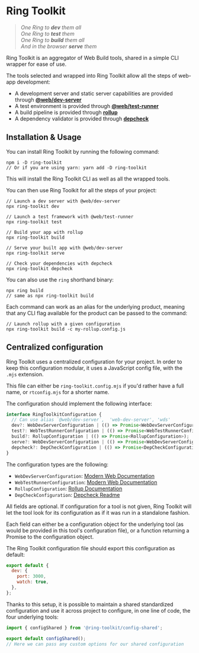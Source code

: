 # Ring Toolkit

> _One Ring to **dev** them all_ <br /> _One Ring to **test** them_ <br /> _One Ring to **build** them all_ <br /> _And in the browser **serve** them_

Ring Toolkit is an aggregator of Web Build tools, shared in a simple CLI wrapper for ease of use.

The tools selected and wrapped into Ring Toolkit allow all the steps of web-app development:

- A development server and static server capabilities are provided through [**@web/dev-server**](https://modern-web.dev/docs/dev-server/overview/)
- A test environment is provided through [**@web/test-runner**](https://modern-web.dev/docs/test-runner/overview/)
- A build pipeline is provided through [**rollup**](https://rollupjs.org/guide/)
- A dependency validator is provided through [**depcheck**](https://www.npmjs.com/package/depcheck/)

## Installation & Usage

You can install Ring Toolkit by running the following command:

```
npm i -D ring-toolkit
// Or if you are using yarn: yarn add -D ring-toolkit
```

This will install the Ring Toolkit CLI as well as all the wrapped tools.

You can then use Ring Toolkit for all the steps of your project:

```
// Launch a dev server with @web/dev-server
npx ring-toolkit dev
```

```
// Launch a test framework with @web/test-runner
npx ring-toolkit test
```

```
// Build your app with rollup
npx ring-toolkit build
```

```
// Serve your built app with @web/dev-server
npx ring-toolkit serve
```

```
// Check your dependencies with depcheck
npx ring-toolkit depcheck
```

You can also use the `ring` shorthand binary:

```
npx ring build
// same as npx ring-toolkit build
```

Each command can work as an alias for the underlying product, meaning that any CLI flag available for the product can be passed to the command:

```
// Launch rollup with a given configuration
npx ring-toolkit build -c my-rollup.config.js
```

## Centralized configuration

Ring Toolkit uses a centralized configuration for your project.
In order to keep this configuration modular, it uses a JavaScript config file, with the `.mjs` extension.

This file can either be `ring-toolkit.config.mjs` if you'd rather have a full name, or `rtconfig.mjs` for a shorter name.

The configuration should implement the following interface:

```ts
interface RingToolkitConfiguration {
  // Can use alias `@web/dev-server`,  'web-dev-server', 'wds'
  dev?: WebDevServerConfiguration | (() => Promise<WebDevServerConfiguration>);
  test?: WebTestRunnerConfiguration | (() => Promise<WebTestRunnerConfiguration>);
  build?: RollupConfiguration | (() => Promise<RollupConfiguration>);
  serve?: WebDevServerConfiguration | (() => Promise<WebDevServerConfiguration>);
  depcheck?: DepCheckConfiguration | (() => Promise<DepCheckConfiguration>);
}
```

The configuration types are the following:

- `WebDevServerConfiguration`: [Modern Web Documentation](https://modern-web.dev/docs/dev-server/cli-and-configuration/)
- `WebTestRunnerConfiguration`: [Modern Web Documentation](https://modern-web.dev/docs/test-runner/cli-and-configuration/)
- `RollupConfiguration`: [Rollup Documentation](https://rollupjs.org/guide/en/#big-list-of-options)
- `DepCheckConfiguration`: [Depcheck Readme](https://www.npmjs.com/package/depcheck#api)

All fields are optional. If configuration for a tool is not given, Ring Toolkit will let the tool look for its configuration as if it was run in a standalone fashion.

Each field can either be a configuration object for the underlying tool (as would be provided in this tool's configuration file), or a function returning a Promise to the configuration object.

The Ring Toolkit configuration file should export this configuration as default:

```js
export default {
  dev: {
    port: 3000,
    watch: true,
  },
};
```

Thanks to this setup, it is possible to maintain a shared standardized configuration and use it across project to configure, in one line of code, the four underlying tools:

```js
import { configShared } from '@ring-toolkit/config-shared';

export default configShared();
// Here we can pass any custom options for our shared configuration
```
